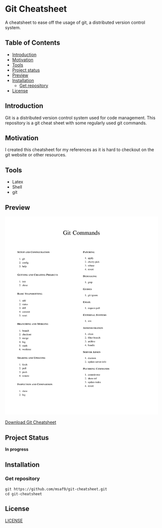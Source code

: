 <h1>Git Cheatsheet</h1>
A cheatsheet to ease off the usage of git, a distributed version control system.

<h2> Table of Contents </h2>

- [Introduction](#introduction)
- [Motivation](#motivation)
- [Tools](#tools)
- [Project status](#project-status)
- [Preview](#preview)
- [Installation](#installation)
    - [Get repository](#get-repository)
- [License](#license)

## Introduction
Git is a distributed version control system used for code management. This repository is a git cheat sheet with some regularly used git commands.

## Motivation
I created this cheatsheet for my references as it is hard to checkout on the git website or other resources. 

## Tools
- Latex
- Shell
- git

## Preview
![Git Cheatsheet](Git-Cheatsheet.png)

[Download Git Cheatsheet](Git-Cheatsheet.pdf)

## Project Status
**In progress**

## Installation
### Get repository
```git
git https://github.com/msaf9/git-cheatsheet.git
cd git-cheatsheet
```

## License
[LICENSE](LICENSE)